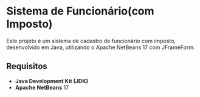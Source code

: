 # Sistema de Funcionário(com Imposto)  

Este projeto é um sistema de cadastro de funcionário com imposto, desenvolvido em Java, utilizando o Apache NetBeans 17 com JFrameForm.

## Requisitos

- **Java Development Kit (JDK)**
- **Apache NetBeans** 17